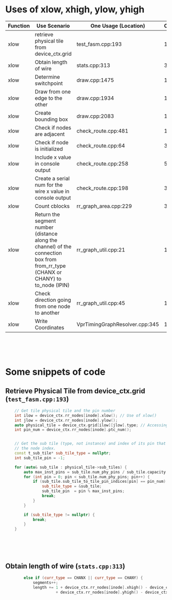 # Uses of xlow, xhigh, ylow, yhigh

| Function | Use Scenario | One Usage (Location) | Count |
| --       | --           | --       | -- |
| xlow | retrieve physical tile from device_ctx.grid | test_fasm.cpp:193 | 16 |
| xlow | Obtain length of wire | stats.cpp:313 | 3 |
| xlow | Determine switchpoint | draw.cpp:1475 | 1 |
| xlow | Draw from one edge to the other | draw.cpp:1934 | 1 |
| xlow | Create bounding box | draw.cpp:2083 | 1 |
| xlow | Check if nodes are adjacent | check_route.cpp:481 | 1 |
| xlow | Check if node is initialized | check_route.cpp:64 | 3 |
| xlow | Include x value in console output | check_route.cpp:258 | 5 |
| xlow | Create a serial num for the wire  x value in console output | check_route.cpp:198 | 3 |
| xlow | Count cblocks | rr_graph_area.cpp:229 | 3 |
| xlow | Return the segment number (distance along the channel) of the connection box from from_rr_type (CHANX or CHANY) to to_node (IPIN) | rr_graph_util.cpp:21 | 1 |
| xlow | Check direction going from one node to another| rr_graph_util.cpp:45 | 1 |
| xlow | Write Coordinates | VprTimingGraphResolver.cpp:345 | 1 |  
  
<br><br><br>

# Some snippets of code

## Retrieve Physical Tile from device_ctx.grid (`test_fasm.cpp:193`)
```cpp
    // Get tile physical tile and the pin number
    int ilow = device_ctx.rr_nodes[inode].xlow(); // Use of xlow()
    int jlow = device_ctx.rr_nodes[inode].ylow();
    auto physical_tile = device_ctx.grid[ilow][jlow].type; // Accessing Physical Tile
    int pin_num = device_ctx.rr_nodes[inode].ptc_num();


    // Get the sub tile (type, not instance) and index of its pin that matches
    // the node index.
    const t_sub_tile* sub_tile_type = nullptr;
    int sub_tile_pin = -1;

    for (auto& sub_tile : physical_tile->sub_tiles) {
        auto max_inst_pins = sub_tile.num_phy_pins / sub_tile.capacity.total();
        for (int pin = 0; pin < sub_tile.num_phy_pins; pin++) {
            if (sub_tile.sub_tile_to_tile_pin_indices[pin] == pin_num) {
                sub_tile_type = &sub_tile;
                sub_tile_pin  = pin % max_inst_pins;
                break;
            }
        }

        if (sub_tile_type != nullptr) {
            break;
        }
    }
```

<br><br><br>  

## Obtain length of wire (`stats.cpp:313`)
```cpp
        else if (curr_type == CHANX || curr_type == CHANY) {
            segments++;
            length += 1 + device_ctx.rr_nodes[inode].xhigh() - device_ctx.rr_nodes[inode].xlow()
                      + device_ctx.rr_nodes[inode].yhigh() - device_ctx.rr_nodes[inode].ylow();
```